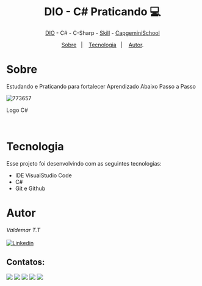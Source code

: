 <h1 align="center"> DIO - C# Praticando 💻 </h1>

<p align="center"> <a href="https://web.dio.me/home" target="_blank">DIO</a> - C# - C-Sharp - <a href="https://www.dio.me/users/vteider" target="_blank">Skill</a> - <a href="http://capgeminischool.brazilsouth.cloudapp.azure.com/" target="_blank">CapgeminiSchool</a> </p>

<p align="center">
<a href="#sobre">Sobre</a>&nbsp;&nbsp;&nbsp|&nbsp;&nbsp;&nbsp;
<a href="#tecnologia">Tecnologia</a>&nbsp;&nbsp;&nbsp|&nbsp;&nbsp;&nbsp;
<a href="#autor">Autor</a>.</p>

# Sobre
Estudando e Praticando para fortalecer Aprendizado Abaixo Passo a Passo

![773657](https://github.com/1985Valdemar/DIO-C-Sharp/assets/114195427/1364016e-1e01-460f-9b43-251615441fd9)
<p> Logo C#</p>

<br>

# Tecnologia

Esse projeto foi desenvolvindo com as seguintes tecnologias:

- IDE VisualStudio Code
- C#
- Git e Github

# Autor

_Valdemar T.T_
<br>
<br>
[![Linkedin](https://img.shields.io/badge/VALDEMAR-0077B5?style=for-the-badge&logo=linkedin&logoColor=white)](https://www.linkedin.com/in/valdemar-teider-5336b394/)

## Contatos:

<div>
  
<a href="https://www.dio.me/users/vteider" target="_blank"><img loading="lazy" src="https://img.shields.io/badge/Perfil-FF0000?style=for-the-badge&logo=Perfil&logoColor=white" target="_blank"></a>
<a href="https://instagram.com/seu-usuário-instagram-aqui" target="_blank"><img loading="lazy" src="https://img.shields.io/badge/-Instagram-%23E4405F?style=for-the-badge&logo=instagram&logoColor=white" target="_blank"></a>
<a href="https://www.twitch.tv/seu-usuário-aqui" target="_blank"><img loading="lazy" src="https://img.shields.io/badge/Twitch-9146FF?style=for-the-badge&logo=twitch&logoColor=white" target="_blank"></a>
<a href = "mailto:vteider@yahoo.com.br"><img loading="lazy" src="https://img.shields.io/badge/Email-D14836?style=for-the-badge&logo=yahoo&logoColor=white" target="_blank"></a>
<a href="https://www.linkedin.com/in/valdemar-teider-5336b394/" target="_blank"><img loading="lazy" src="https://img.shields.io/badge/VALDEMAR-0077B5?style=for-the-badge&logo=linkedin&logoColor=white" target="_blank"></a>   
</div>
  
